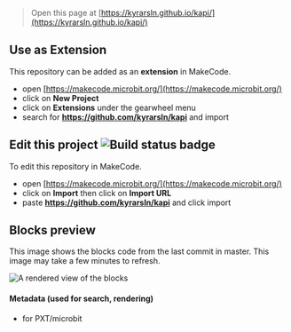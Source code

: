 
> Open this page at [https://kyrarsln.github.io/kapi/](https://kyrarsln.github.io/kapi/)

## Use as Extension

This repository can be added as an **extension** in MakeCode.

* open [https://makecode.microbit.org/](https://makecode.microbit.org/)
* click on **New Project**
* click on **Extensions** under the gearwheel menu
* search for **https://github.com/kyrarsln/kapi** and import

## Edit this project ![Build status badge](https://github.com/kyrarsln/kapi/workflows/MakeCode/badge.svg)

To edit this repository in MakeCode.

* open [https://makecode.microbit.org/](https://makecode.microbit.org/)
* click on **Import** then click on **Import URL**
* paste **https://github.com/kyrarsln/kapi** and click import

## Blocks preview

This image shows the blocks code from the last commit in master.
This image may take a few minutes to refresh.

![A rendered view of the blocks](https://github.com/kyrarsln/kapi/raw/master/.github/makecode/blocks.png)

#### Metadata (used for search, rendering)

* for PXT/microbit
<script src="https://makecode.com/gh-pages-embed.js"></script><script>makeCodeRender("{{ site.makecode.home_url }}", "{{ site.github.owner_name }}/{{ site.github.repository_name }}");</script>
